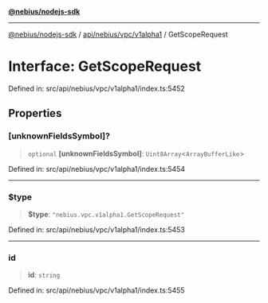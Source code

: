 [**@nebius/nodejs-sdk**](../../../../../README.md)

***

[@nebius/nodejs-sdk](../../../../../README.md) / [api/nebius/vpc/v1alpha1](../README.md) / GetScopeRequest

# Interface: GetScopeRequest

Defined in: src/api/nebius/vpc/v1alpha1/index.ts:5452

## Properties

### \[unknownFieldsSymbol\]?

> `optional` **\[unknownFieldsSymbol\]**: `Uint8Array`\<`ArrayBufferLike`\>

Defined in: src/api/nebius/vpc/v1alpha1/index.ts:5454

***

### $type

> **$type**: `"nebius.vpc.v1alpha1.GetScopeRequest"`

Defined in: src/api/nebius/vpc/v1alpha1/index.ts:5453

***

### id

> **id**: `string`

Defined in: src/api/nebius/vpc/v1alpha1/index.ts:5455
